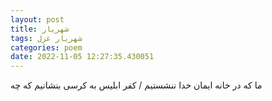 ```yaml
---
layout: post
title: شهریار
tags: شهریار غزل
categories: poem
date: 2022-11-05 12:27:35.430051
---
```


ما که در خانه ایمان خدا ننشستیم / کفر ابلیس به کرسی بنشانیم که چه
